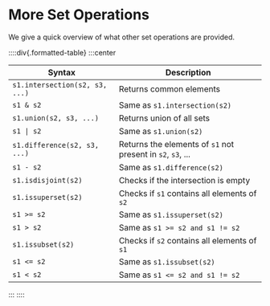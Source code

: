 # More Set Operations

We give a quick overview of what other set operations are provided.

::::div{.formatted-table}
:::center

| Syntax | Description |
| ------- | ------- |
| `s1.intersection(s2, s3, ...)` | Returns common elements |
| `s1 & s2`                      | Same as `s1.intersection(s2)` |
| `s1.union(s2, s3, ...)`        | Returns union of all sets |
| `s1 \| s2`                     | Same as `s1.union(s2)` |
| `s1.difference(s2, s3, ...)`   | Returns the elements of `s1` not present in `s2`, `s3`, ... |
| `s1 - s2`                      | Same as `s1.difference(s2)` |
| `s1.isdisjoint(s2)`            | Checks if the intersection is empty |
| `s1.issuperset(s2)`            | Checks if `s1` contains all elements of `s2` |
| `s1 >= s2`                     | Same as `s1.issuperset(s2)` |
| `s1 > s2`                      | Same as `s1 >= s2 and s1 != s2` |
| `s1.issubset(s2)`              | Checks if `s2` contains all elements of `s1` |
| `s1 <= s2`                     | Same as `s1.issubset(s2)` |
| `s1 < s2`                      | Same as `s1 <= s2 and s1 != s2` |

:::
::::
